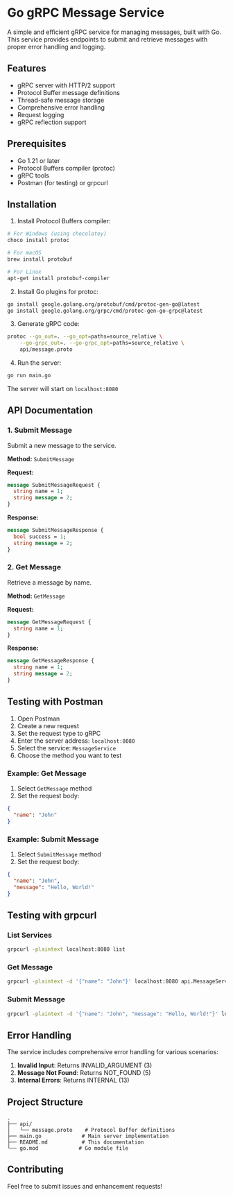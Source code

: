 # Go gRPC Message Service

A simple and efficient gRPC service for managing messages, built with Go. This service provides endpoints to submit and retrieve messages with proper error handling and logging.

## Features

- gRPC server with HTTP/2 support
- Protocol Buffer message definitions
- Thread-safe message storage
- Comprehensive error handling
- Request logging
- gRPC reflection support

## Prerequisites

- Go 1.21 or later
- Protocol Buffers compiler (protoc)
- gRPC tools
- Postman (for testing) or grpcurl

## Installation

1. Install Protocol Buffers compiler:

```bash
# For Windows (using chocolatey)
choco install protoc

# For macOS
brew install protobuf

# For Linux
apt-get install protobuf-compiler
```

2. Install Go plugins for protoc:

```bash
go install google.golang.org/protobuf/cmd/protoc-gen-go@latest
go install google.golang.org/grpc/cmd/protoc-gen-go-grpc@latest
```

3. Generate gRPC code:

```bash
protoc --go_out=. --go_opt=paths=source_relative \
    --go-grpc_out=. --go-grpc_opt=paths=source_relative \
    api/message.proto
```

4. Run the server:

```bash
go run main.go
```

The server will start on `localhost:8080`

## API Documentation

### 1. Submit Message

Submit a new message to the service.

**Method:** `SubmitMessage`

**Request:**

```protobuf
message SubmitMessageRequest {
  string name = 1;
  string message = 2;
}
```

**Response:**

```protobuf
message SubmitMessageResponse {
  bool success = 1;
  string message = 2;
}
```

### 2. Get Message

Retrieve a message by name.

**Method:** `GetMessage`

**Request:**

```protobuf
message GetMessageRequest {
  string name = 1;
}
```

**Response:**

```protobuf
message GetMessageResponse {
  string name = 1;
  string message = 2;
}
```

## Testing with Postman

1. Open Postman
2. Create a new request
3. Set the request type to gRPC
4. Enter the server address: `localhost:8080`
5. Select the service: `MessageService`
6. Choose the method you want to test

### Example: Get Message

1. Select `GetMessage` method
2. Set the request body:

```json
{
  "name": "John"
}
```

### Example: Submit Message

1. Select `SubmitMessage` method
2. Set the request body:

```json
{
  "name": "John",
  "message": "Hello, World!"
}
```

## Testing with grpcurl

### List Services

```bash
grpcurl -plaintext localhost:8080 list
```

### Get Message

```bash
grpcurl -plaintext -d '{"name": "John"}' localhost:8080 api.MessageService/GetMessage
```

### Submit Message

```bash
grpcurl -plaintext -d '{"name": "John", "message": "Hello, World!"}' localhost:8080 api.MessageService/SubmitMessage
```

## Error Handling

The service includes comprehensive error handling for various scenarios:

1. **Invalid Input**: Returns INVALID_ARGUMENT (3)
2. **Message Not Found**: Returns NOT_FOUND (5)
3. **Internal Errors**: Returns INTERNAL (13)

## Project Structure

```
.
├── api/
│   └── message.proto    # Protocol Buffer definitions
├── main.go             # Main server implementation
├── README.md           # This documentation
└── go.mod             # Go module file
```

## Contributing

Feel free to submit issues and enhancement requests!
